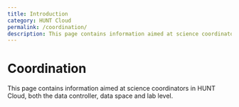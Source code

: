 ```yaml
---
title: Introduction
category: HUNT Cloud
permalink: /coordination/
description: This page contains information aimed at science coordinators in HUNT Cloud.
---
```


# Coordination

This page contains information aimed at science coordinators in HUNT Cloud, both the data controller, data space and lab level.


